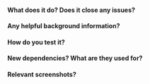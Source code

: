 #### What does it do? Does it close any issues?

#### Any helpful background information?

#### How do you test it?

#### New dependencies? What are they used for?

#### Relevant screenshots?
